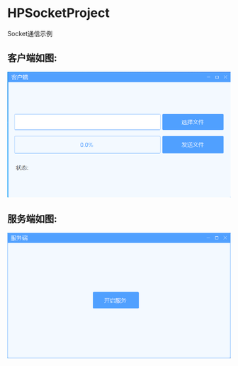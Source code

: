 # HPSocketProject
Socket通信示例

## 客户端如图:
![image](https://raw.githubusercontent.com/WuLex/UsefulPicture/main/socketimgs/client.png)
## 服务端如图:
![image](https://raw.githubusercontent.com/WuLex/UsefulPicture/main/socketimgs/server.png)
